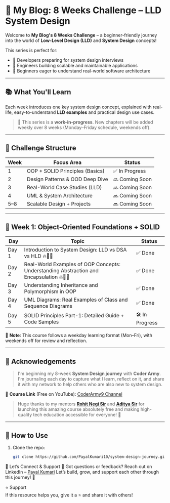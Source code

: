 # 🧠 My Blog: 8 Weeks Challenge – LLD System Design

Welcome to **My Blog's 8 Weeks Challenge** – a beginner-friendly journey into the world of **Low-Level Design (LLD)** and **System Design** concepts!

This series is perfect for:
- 🚀 Developers preparing for system design interviews  
- 📱 Engineers building scalable and maintainable applications  
- 🧩 Beginners eager to understand real-world software architecture

---

## 📚 What You'll Learn

Each week introduces one key system design concept, explained with real-life, easy-to-understand **LLD examples** and practical design use cases.

> 🔹 This series is a **work-in-progress**. New chapters will be added weekly over 8 weeks (Monday–Friday schedule, weekends off).

---

## 📅 Challenge Structure

| Week | Focus Area                        | Status         |
|------|----------------------------------|----------------|
| 1    | OOP + SOLID Principles (Basics)  | ✅ In Progress |
| 2    | Design Patterns & OOD Deep Dive  | 🔜 Coming Soon |
| 3    | Real-World Case Studies (LLD)    | 🔜 Coming Soon |
| 4    | UML & System Architecture        | 🔜 Coming Soon |
| 5–8  | Scalable Design + Projects       | 🔜 Coming Soon |

---

## 📘 Week 1: Object-Oriented Foundations + SOLID

| Day   | Topic                                                                                         | Status   |
|-------|-----------------------------------------------------------------------------------------------|----------|
| Day 1 | Introduction to System Design: LLD vs DSA vs HLD 🔥👩‍💻                                          | ✅ Done   |
| Day 2 | Real-World Examples of OOP Concepts: Understanding Abstraction and Encapsulation 🔥👩‍💻        | ✅ Done   |
| Day 3 | Understanding Inheritance and Polymorphism in OOP                                              | ✅ Done   |
| Day 4 | UML Diagrams: Real Examples of Class and Sequence Diagrams                                     | ✅ Done   |
| Day 5 | SOLID Principles Part-1: Detailed Guide + Code Samples                                         | 🛠️ In Progress |

📌 **Note**: This course follows a weekday learning format (Mon–Fri), with weekends off for review and reflection.

---

## 🙏 Acknowledgements

> I'm beginning my 8-week **System Design journey** with **Coder Army**.  
> I'm journaling each day to capture what I learn, reflect on it, and share it with my network to help others who are also new to system design.  

🎥 **Course Link** (Free on YouTube): [CoderArmy9 Channel](https://www.youtube.com/@CoderArmy9)

> Huge thanks to my mentors **[Rohit Negi Sir](https://www.linkedin.com/in/rohit-negi9/)** and **[Aditya Sir](https://www.linkedin.com/in/adityatandon2/)** for launching this amazing course absolutely free and making high-quality tech education accessible for everyone! 🙌

---

## 📎 How to Use

1. Clone the repo:
   ```bash
   git clone https://github.com/PayalKumari10/system-design-journey.git


🙌 Let’s Connect & Support
💬 Got questions or feedback?
Reach out on LinkedIn – [Payal Kumari](https://www.linkedin.com/in/payalkumari10/)
Let’s build, grow, and support each other through this journey! 🌱


⭐️ Support  
If this resource helps you, give it a ⭐️ and share it with others!
